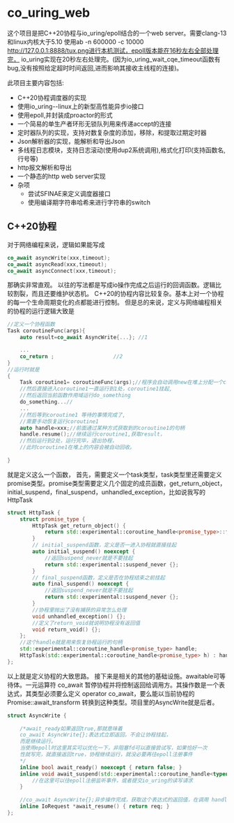 # co_uring_web
这个项目是把C++20协程与io_uring/epoll结合的一个web server。需要clang-13和linux内核大于5.10
使用ab -n 600000 -c 10000 http://127.0.0.1:8888/tux.png进行本机测试，epoll版本能在16秒左右全部处理完，
io_uring实现在20秒左右处理完。(因为io_uring_wait_cqe_timeout函数有bug,没有按照给定超时时间返回,进而影响其接收主线程的连接)。


此项目主要内容包括:

- C++20协程调度器的实现
- 使用io_uring--linux上的新型高性能异步io接口
- 使用epoll,并封装成proactor的形式
- 一个简易的单生产者环形无锁队列用来传递accept的连接
- 定时器队列的实现，支持对数复杂度的添加，移除，和提取过期定时器
- Json解析器的实现，能解析和导出Json
- 多线程日志模块，支持日志滚动(使用dup2系统调用),格式化打印(支持函数名,行号等)
- http报文解析和导出
- 一个静态的http web server实现
- 杂项
  - 尝试SFINAE来定义调度器接口
  - 使用编译期字符串哈希来进行字符串的switch



## C++20协程
对于网络编程来说，逻辑如果能写成
```C++
co_await asyncWrite(xxx,timeout);
co_await asyncRead(xxx,timeout);
co_await asyncConnect(xxx,timeout);
```
那确实非常直观。
以往的写法都是写成io操作完成之后运行的回调函数。逻辑比较割裂，而且还要维护状态机。
C++20的协程内容比较复杂。基本上对一个协程的每一个生命周期变化的点都能进行控制。
但是总的来说，定义与网络编程相关的协程的运行逻辑大致是
```C++
//定义一个协程函数
Task coroutineFunc(args){
    auto result=co_await AsyncWrite{...}; //1

    ...
    co_return ;                   //2
}
//运行时就是
{
    Task coroutine1= coroutineFunc(args);//程序会自动调用new在堆上分配一个coroutine1，
    //然后直接进入coroutine1一直运行到1处，coroutine1挂起,
    //然后返回当前函数作用域运行do_something
    do_something...//
    ...
    //然后等到coroutine1 等待的事情完成了,
    //需要手动恢复运行coroutine1
    auto handle=xxx;//前面通过某种方式获取到的coroutine1的句柄
    handle.resume();//继续运行coroutine1,获取result，
    //然后运行到2处，运行完毕，退出协程，
    //此时coroutine1在堆上的内容会被自动回收。
    
}
```
就是定义这么一个函数，
首先，需要定义一个task类型，task类型里还需要定义promise类型。promise类型需要定义几个固定的成员函数，get_return_object，initial_suspend，final_suspend，unhandled_exception，比如说我写的HttpTask
```C++
struct HttpTask {
	struct promise_type {
		HttpTask get_return_object() {
			return std::experimental::coroutine_handle<promise_type>::from_promise(*this);
		}
        // initial_suspend函数，定义是否一进入协程就直接挂起
		auto initial_suspend() noexcept { 
            //返回suspend_never就是不要挂起
            return std::experimental::suspend_never {};
        }             
        // final_suspend函数，定义是否在协程结束之前挂起
		auto final_suspend() noexcept { 
            //返回suspend_never就是不要挂起
            return std::experimental::suspend_never {}; 
        }
        //协程里抛出了没有捕获的异常怎么处理
		void unhandled_exception() {};
        //定义了return_void就说明协程没有返回值
		void return_void() {};
	};
    //这个handle就是用来恢复协程运行的句柄
	std::experimental::coroutine_handle<promise_type> handle;
	HttpTask(std::experimental::coroutine_handle<promise_type> h) : handle(h) {};
};
```
以上就是定义协程的大致思路。
接下来是相关的其他的基础设施。awaitable可等待体。一元运算符 co_await 暂停协程并将控制返回给调用方。其操作数是一个表达式，其类型必须要么定义 operator co_await，要么能以当前协程的 Promise::await_transform 转换到这种类型。项目里的AsyncWrite就是后者。
```C++
struct AsyncWrite {
		
    /*await_ready如果返回true,那就意味着 
    co_await AsyncWrite{};表达式立即返回，不会让协程挂起，
    而是继续运行。
    当使用epoll时这里其实可以优化一下，非阻塞fd可以直接尝试写，如果恰好一次
    性就写完，就直接返回true，协程继续运行，就没必要再往epoll注册事件
    */
	inline bool await_ready() noexcept { return false; }
	inline void await_suspend(std::experimental::coroutine_handle<typename Task::promise_type> h) {
		//在这里可以往epoll注册监听事件，或者提交io_uring的读写请求
	}
        
    //co_await AsyncWrite{};异步操作完成，获取这个表达式的返回值，在调用 handle.resume()之后运行。
	inline IoRequest *await_resume() { return req; }
};
```


